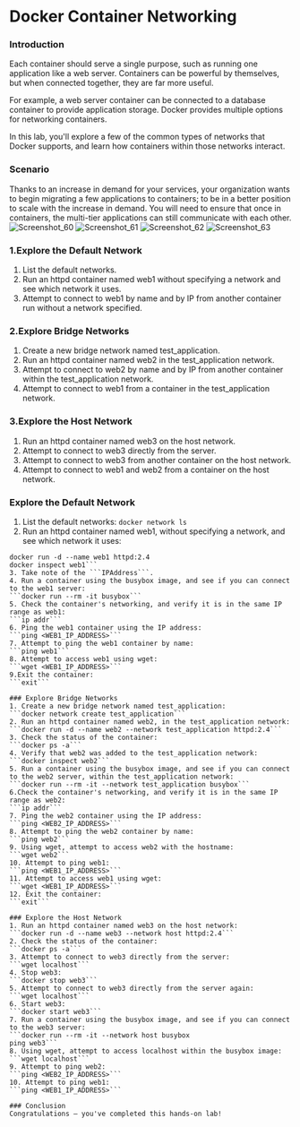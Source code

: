 # Docker Container Networking

### Introduction
Each container should serve a single purpose, such as running one application like a web server. Containers can be powerful by themselves, but when connected together, they are far more useful.

For example, a web server container can be connected to a database container to provide application storage. Docker provides multiple options for networking containers.

In this lab, you'll explore a few of the common types of networks that Docker supports, and learn how containers within those networks interact.

### Scenario
Thanks to an increase in demand for your services, your organization wants to begin migrating a few applications to containers; to be in a better position to scale with the increase in demand. You will need to ensure that once in containers, the multi-tier applications can still communicate with each other.
![Screenshot_60](https://user-images.githubusercontent.com/106797604/200053564-d809efca-9c28-411f-b199-672ef4fdd93d.png)
![Screenshot_61](https://user-images.githubusercontent.com/106797604/200053567-be0e5694-363d-4018-9087-1a6b5312faef.png)
![Screenshot_62](https://user-images.githubusercontent.com/106797604/200053570-ed7ca84f-0723-496d-ba43-2cfa6593ab6a.png)
![Screenshot_63](https://user-images.githubusercontent.com/106797604/200053572-2f3946dd-6653-4dad-801f-7139a9094d58.png)
### 1.Explore the Default Network
1. List the default networks.
2. Run an httpd container named web1 without specifying a network and see which network it uses.
3. Attempt to connect to web1 by name and by IP from another container run without a network specified.

### 2.Explore Bridge Networks
1. Create a new bridge network named test_application.
2. Run an httpd container named web2 in the test_application network.
3. Attempt to connect to web2 by name and by IP from another container within the test_application network.
4. Attempt to connect to web1 from a container in the test_application network.

### 3.Explore the Host Network
1. Run an httpd container named web3 on the host network.
2. Attempt to connect to web3 directly from the server.
3. Attempt to connect to web3 from another container on the host network.
4. Attempt to connect to web1 and web2 from a container on the host network.

### Explore the Default Network
1. List the default networks:
```docker network ls```
2. Run an httpd container named web1, without specifying a network, and see which network it uses:
```
docker run -d --name web1 httpd:2.4
docker inspect web1```
3. Take note of the ```IPAddress```.
4. Run a container using the busybox image, and see if you can connect to the web1 server:
```docker run --rm -it busybox```
5. Check the container's networking, and verify it is in the same IP range as web1:
```ip addr```
6. Ping the web1 container using the IP address:
```ping <WEB1_IP_ADDRESS>```
7. Attempt to ping the web1 container by name:
```ping web1```
8. Attempt to access web1 using wget:
```wget <WEB1_IP_ADDRESS>```
9.Exit the container:
```exit```

### Explore Bridge Networks
1. Create a new bridge network named test_application:
```docker network create test_application```
2. Run an httpd container named web2, in the test_application network:
```docker run -d --name web2 --network test_application httpd:2.4```
3. Check the status of the container:
```docker ps -a```
4. Verify that web2 was added to the test_application network:
```docker inspect web2```
5. Run a container using the busybox image, and see if you can connect to the web2 server, within the test_application network:
```docker run --rm -it --network test_application busybox```
6.Check the container's networking, and verify it is in the same IP range as web2:
```ip addr```
7. Ping the web2 container using the IP address:
```ping <WEB2_IP_ADDRESS>```
8. Attempt to ping the web2 container by name:
```ping web2```
9. Using wget, attempt to access web2 with the hostname:
```wget web2```
10. Attempt to ping web1:
```ping <WEB1_IP_ADDRESS>```
11. Attempt to access web1 using wget:
```wget <WEB1_IP_ADDRESS>```
12. Exit the container:
```exit```

### Explore the Host Network
1. Run an httpd container named web3 on the host network:
```docker run -d --name web3 --network host httpd:2.4```
2. Check the status of the container:
```docker ps -a```
3. Attempt to connect to web3 directly from the server:
```wget localhost```
4. Stop web3:
```docker stop web3```
5. Attempt to connect to web3 directly from the server again:
```wget localhost```
6. Start web3:
```docker start web3```
7. Run a container using the busybox image, and see if you can connect to the web3 server:
```docker run --rm -it --network host busybox
ping web3```
8. Using wget, attempt to access localhost within the busybox image:
```wget localhost```
9. Attempt to ping web2:
```ping <WEB2_IP_ADDRESS>```
10. Attempt to ping web1:
```ping <WEB1_IP_ADDRESS>```

### Conclusion
Congratulations — you've completed this hands-on lab!


